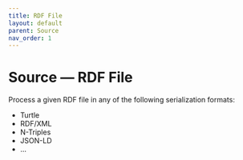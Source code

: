 ```yaml
---
title: RDF File
layout: default
parent: Source
nav_order: 1
---
```


# Source &mdash; RDF File

Process a given RDF file in any of the following
serialization formats:

- Turtle
- RDF/XML
- N-Triples
- JSON-LD
- ...
